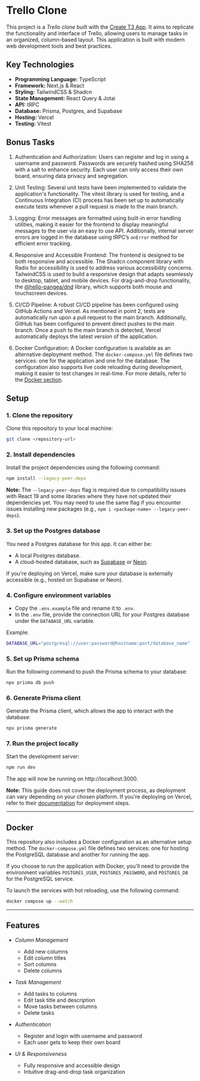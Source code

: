 # Trello Clone

This project is a _Trello clone_ built with the [Create T3 App](https://create.t3.gg/). It aims to replicate the functionality and interface of Trello, allowing users to manage tasks in an organized, column-based layout. This application is built with modern web development tools and best practices.

## Key Technologies

- **Programming Language:** TypeScript
- **Framework:** Next.js & React
- **Styling:** TailwindCSS & Shadcn
- **State Management:** React Query & Jotai
- **API:** tRPC
- **Database:** Prisma, Postgres, and Supabase
- **Hosting:** Vercel
- **Testing:** Vitest

## Bonus Tasks

1. Authentication and Authorization: Users can register and log in using a username and password. Passwords are securely hashed using SHA256 with a salt to enhance security. Each user can only access their own board, ensuring data privacy and segregation.

2. Unit Testing: Several unit tests have been implemented to validate the application's functionality. The vitest library is used for testing, and a Continuous Integration (CI) process has been set up to automatically execute tests whenever a pull request is made to the main branch.

3. Logging: Error messages are formatted using built-in error handling utilities, making it easier for the frontend to display meaningful messages to the user via an easy to use API. Additionally, internal server errors are logged in the database using tRPC’s `onError` method for efficient error tracking.

4. Responsive and Accessible Frontend: The frontend is designed to be both responsive and accessible. The Shadcn component library with Radix for accessibility is used to address various accessibility concerns. TailwindCSS is used to build a responsive design that adapts seamlessly to desktop, tablet, and mobile devices. For drag-and-drop functionality, the [@hello-pangea/dnd](https://github.com/hello-pangea/dnd) library, which supports both mouse and touchscreen devices.

5. CI/CD Pipeline: A robust CI/CD pipeline has been configured using GitHub Actions and Vercel. As mentioned in point 2, tests are automatically run upon a pull request to the main branch. Additionally, GitHub has been configured to prevent direct pushes to the main branch. Once a push to the main branch is detected, Vercel automatically deploys the latest version of the application.

6. Docker Configuration: A Docker configuration is available as an alternative deployment method. The `docker-compose.yml` file defines two services: one for the application and one for the database. The configuration also supports live code reloading during development, making it easier to test changes in real-time. For more details, refer to the [Docker section](#docker).

## Setup

### 1. Clone the repository

Clone this repository to your local machine:

```bash
git clone <repository-url>
```

### 2. Install dependencies

Install the project dependencies using the following command:

```bash
npm install --legacy-peer-deps
```

**Note:** The `--legacy-peer-deps` flag is required due to compatibility issues with React 19 and some libraries where they have not updated their dependencies yet. You may need to use the same flag if you encounter issues installing new packages (e.g., `npm i <package-name> --legacy-peer-deps`).

### 3. Set up the Postgres database

You need a Postgres database for this app. It can either be:

- A local Postgres database.
- A cloud-hosted database, such as [Supabase](https://supabase.com/) or [Neon](https://neon.tech/).

If you're deploying on Vercel, make sure your database is externally accessible (e.g., hosted on Supabase or Neon).

### 4. Configure environment variables

- Copy the `.env.example` file and rename it to `.env`.
- In the `.env` file, provide the connection URL for your Postgres database under the `DATABASE_URL` variable.

Example:

```bash
DATABASE_URL="postgresql://user:password@hostname:port/database_name"
```

### 5. Set up Prisma schema

Run the following command to push the Prisma schema to your database:

```bash
npx prisma db push
```

### 6. Generate Prisma client

Generate the Prisma client, which allows the app to interact with the database:

```bash
npx prisma generate
```

### 7. Run the project locally

Start the development server:

```bash
npm run dev
```

The app will now be running on http://localhost:3000.

**Note:** This guide does not cover the deployment process, as deployment can vary depending on your chosen platform. If you're deploying on Vercel, refer to their [documentation](https://vercel.com/docs) for deployment steps.

---

## Docker

This repository also includes a Docker configuration as an alternative setup method. The `docker-compose.yml` file defines two services: one for hosting the PostgreSQL database and another for running the app.

If you choose to run the application with Docker, you'll need to provide the environment variables `POSTGRES_USER`, `POSTGRES_PASSWORD`, and `POSTGRES_DB` for the PostgreSQL service.

To launch the services with hot reloading, use the following command:

```bash
docker compose up --watch
```

---

## Features

- _Column Management_

  - Add new columns
  - Edit column titles
  - Sort columns
  - Delete columns

- _Task Management_

  - Add tasks to columns
  - Edit task title and description
  - Move tasks between columns
  - Delete tasks

- _Authentication_

  - Register and login with username and password
  - Each user gets to keep their own board

- _UI & Responsiveness_
  - Fully responsive and accessible design
  - Intuitive drag-and-drop task organization
